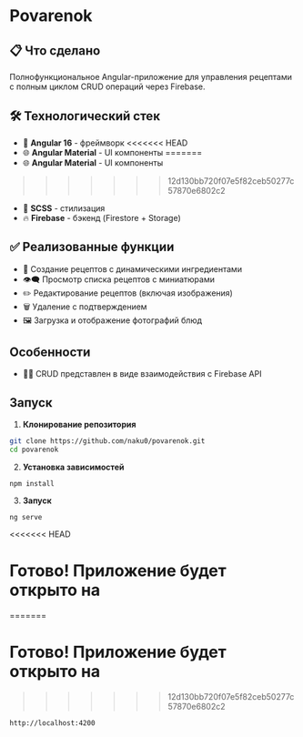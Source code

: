 # Povarenok

## 📋 Что сделано

Полнофункциональное Angular-приложение для управления рецептами с полным циклом CRUD операций через Firebase.

## 🛠 Технологический стек

- 👹 **Angular 16** - фреймворк
<<<<<<< HEAD
- 🌐 **Angular Material** - UI компоненты
=======
- 🌐 **Angular Material** - UI компоненты  
>>>>>>> 12d130bb720f07e5f82ceb50277c57870e6802c2
- 💅 **SCSS** - стилизация
- 🔥 **Firebase** - бэкенд (Firestore + Storage)

## ✅ Реализованные функции

- 📝 Создание рецептов с динамическими ингредиентами
- 👁‍🗨 Просмотр списка рецептов с миниатюрами
- ✏️ Редактирование рецептов (включая изображения)
- 🗑 Удаление с подтверждением
- 🖼 Загрузка и отображение фотографий блюд

##  Особенности
- 👨‍💻 CRUD представлен в виде взаимодействия с Firebase API

## Запуск
1. **Клонирование репозитория**
```bash
git clone https://github.com/naku0/povarenok.git
cd povarenok
```
2. **Установка зависимостей**
```
npm install
```
3. **Запуск**
```
ng serve
```
<<<<<<< HEAD
# Готово! Приложение будет открыто на
=======
# Готово! Приложение будет открыто на 
>>>>>>> 12d130bb720f07e5f82ceb50277c57870e6802c2
```
http://localhost:4200
```
